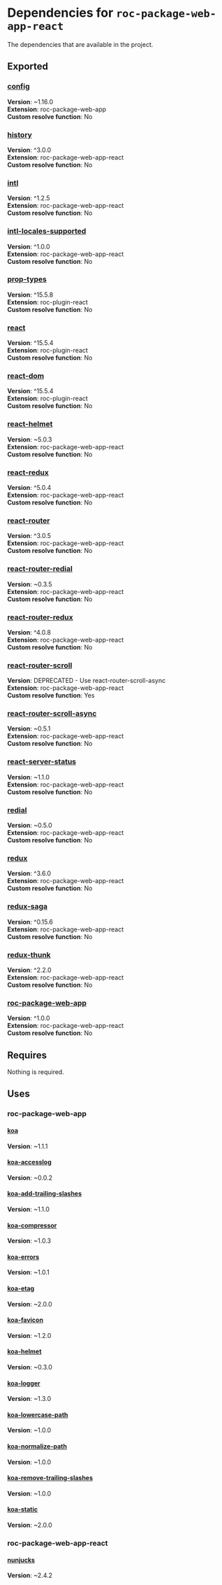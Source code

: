 # Dependencies for `roc-package-web-app-react`

The dependencies that are available in the project.

## Exported
### [config](https://www.npmjs.com/package/config)
__Version__: ~1.16.0  
__Extension__: roc-package-web-app  
__Custom resolve function__:  No  

### [history](https://www.npmjs.com/package/history)
__Version__: ^3.0.0  
__Extension__: roc-package-web-app-react  
__Custom resolve function__:  No  

### [intl](https://www.npmjs.com/package/intl)
__Version__: ^1.2.5  
__Extension__: roc-package-web-app-react  
__Custom resolve function__:  No  

### [intl-locales-supported](https://www.npmjs.com/package/intl-locales-supported)
__Version__: ^1.0.0  
__Extension__: roc-package-web-app-react  
__Custom resolve function__:  No  

### [prop-types](https://www.npmjs.com/package/prop-types)
__Version__: ^15.5.8  
__Extension__: roc-plugin-react  
__Custom resolve function__:  No  

### [react](https://www.npmjs.com/package/react)
__Version__: ^15.5.4  
__Extension__: roc-plugin-react  
__Custom resolve function__:  No  

### [react-dom](https://www.npmjs.com/package/react-dom)
__Version__: ^15.5.4  
__Extension__: roc-plugin-react  
__Custom resolve function__:  No  

### [react-helmet](https://www.npmjs.com/package/react-helmet)
__Version__: ~5.0.3  
__Extension__: roc-package-web-app-react  
__Custom resolve function__:  No  

### [react-redux](https://www.npmjs.com/package/react-redux)
__Version__: ^5.0.4  
__Extension__: roc-package-web-app-react  
__Custom resolve function__:  No  

### [react-router](https://www.npmjs.com/package/react-router)
__Version__: ^3.0.5  
__Extension__: roc-package-web-app-react  
__Custom resolve function__:  No  

### [react-router-redial](https://www.npmjs.com/package/react-router-redial)
__Version__: ~0.3.5  
__Extension__: roc-package-web-app-react  
__Custom resolve function__:  No  

### [react-router-redux](https://www.npmjs.com/package/react-router-redux)
__Version__: ^4.0.8  
__Extension__: roc-package-web-app-react  
__Custom resolve function__:  No  

### [react-router-scroll](https://www.npmjs.com/package/react-router-scroll)
__Version__: DEPRECATED - Use react-router-scroll-async  
__Extension__: roc-package-web-app-react  
__Custom resolve function__:  Yes  

### [react-router-scroll-async](https://www.npmjs.com/package/react-router-scroll-async)
__Version__: ~0.5.1  
__Extension__: roc-package-web-app-react  
__Custom resolve function__:  No  

### [react-server-status](https://www.npmjs.com/package/react-server-status)
__Version__: ~1.1.0  
__Extension__: roc-package-web-app-react  
__Custom resolve function__:  No  

### [redial](https://www.npmjs.com/package/redial)
__Version__: ~0.5.0  
__Extension__: roc-package-web-app-react  
__Custom resolve function__:  No  

### [redux](https://www.npmjs.com/package/redux)
__Version__: ^3.6.0  
__Extension__: roc-package-web-app-react  
__Custom resolve function__:  No  

### [redux-saga](https://www.npmjs.com/package/redux-saga)
__Version__: ^0.15.6  
__Extension__: roc-package-web-app-react  
__Custom resolve function__:  No  

### [redux-thunk](https://www.npmjs.com/package/redux-thunk)
__Version__: ^2.2.0  
__Extension__: roc-package-web-app-react  
__Custom resolve function__:  No  

### [roc-package-web-app](https://www.npmjs.com/package/roc-package-web-app)
__Version__: ^1.0.0  
__Extension__: roc-package-web-app-react  
__Custom resolve function__:  No  

## Requires
Nothing is required.

## Uses
### roc-package-web-app
#### [koa](https://www.npmjs.com/package/koa)
__Version__: ~1.1.1  

#### [koa-accesslog](https://www.npmjs.com/package/koa-accesslog)
__Version__: ~0.0.2  

#### [koa-add-trailing-slashes](https://www.npmjs.com/package/koa-add-trailing-slashes)
__Version__: ~1.1.0  

#### [koa-compressor](https://www.npmjs.com/package/koa-compressor)
__Version__: ~1.0.3  

#### [koa-errors](https://www.npmjs.com/package/koa-errors)
__Version__: ~1.0.1  

#### [koa-etag](https://www.npmjs.com/package/koa-etag)
__Version__: ~2.0.0  

#### [koa-favicon](https://www.npmjs.com/package/koa-favicon)
__Version__: ~1.2.0  

#### [koa-helmet](https://www.npmjs.com/package/koa-helmet)
__Version__: ~0.3.0  

#### [koa-logger](https://www.npmjs.com/package/koa-logger)
__Version__: ~1.3.0  

#### [koa-lowercase-path](https://www.npmjs.com/package/koa-lowercase-path)
__Version__: ~1.0.0  

#### [koa-normalize-path](https://www.npmjs.com/package/koa-normalize-path)
__Version__: ~1.0.0  

#### [koa-remove-trailing-slashes](https://www.npmjs.com/package/koa-remove-trailing-slashes)
__Version__: ~1.0.0  

#### [koa-static](https://www.npmjs.com/package/koa-static)
__Version__: ~2.0.0  

### roc-package-web-app-react
#### [nunjucks](https://www.npmjs.com/package/nunjucks)
__Version__: ~2.4.2  

